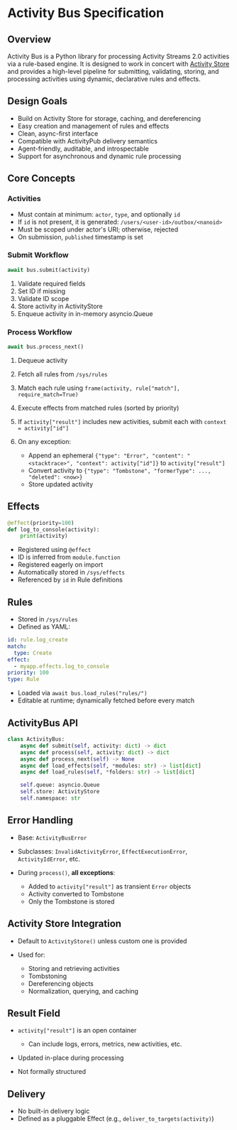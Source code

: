 # Activity Bus Specification

## Overview

Activity Bus is a Python library for processing Activity Streams 2.0 activities via a rule-based engine. It is designed to work in concert with [Activity Store](https://github.com/DeadWisdom/activity-store) and provides a high-level pipeline for submitting, validating, storing, and processing activities using dynamic, declarative rules and effects.

## Design Goals

- Build on Activity Store for storage, caching, and dereferencing
- Easy creation and management of rules and effects
- Clean, async-first interface
- Compatible with ActivityPub delivery semantics
- Agent-friendly, auditable, and introspectable
- Support for asynchronous and dynamic rule processing

## Core Concepts

### Activities

- Must contain at minimum: `actor`, `type`, and optionally `id`
- If `id` is not present, it is generated: `/users/<user-id>/outbox/<nanoid>`
- Must be scoped under actor's URI; otherwise, rejected
- On submission, `published` timestamp is set

### Submit Workflow

```python
await bus.submit(activity)
```

1. Validate required fields
2. Set ID if missing
3. Validate ID scope
4. Store activity in ActivityStore
5. Enqueue activity in in-memory asyncio.Queue

### Process Workflow

```python
await bus.process_next()
```

1. Dequeue activity
2. Fetch all rules from `/sys/rules`
3. Match each rule using `frame(activity, rule["match"], require_match=True)`
4. Execute effects from matched rules (sorted by priority)
5. If `activity["result"]` includes new activities, submit each with `context = activity["id"]`
6. On any exception:

   - Append an ephemeral `{"type": "Error", "content": "<stacktrace>", "context": activity["id"]}` to `activity["result"]`
   - Convert activity to `{"type": "Tombstone", "formerType": ..., "deleted": <now>}`
   - Store updated activity

## Effects

```python
@effect(priority=100)
def log_to_console(activity):
    print(activity)
```

- Registered using `@effect`
- ID is inferred from `module.function`
- Registered eagerly on import
- Automatically stored in `/sys/effects`
- Referenced by `id` in Rule definitions

## Rules

- Stored in `/sys/rules`
- Defined as YAML:

```yaml
id: rule.log_create
match:
  type: Create
effect:
  - myapp.effects.log_to_console
priority: 100
type: Rule
```

- Loaded via `await bus.load_rules("rules/")`
- Editable at runtime; dynamically fetched before every match

## ActivityBus API

```python
class ActivityBus:
    async def submit(self, activity: dict) -> dict
    async def process(self, activity: dict) -> dict
    async def process_next(self) -> None
    async def load_effects(self, *modules: str) -> list[dict]
    async def load_rules(self, *folders: str) -> list[dict]

    self.queue: asyncio.Queue
    self.store: ActivityStore
    self.namespace: str
```

## Error Handling

- Base: `ActivityBusError`
- Subclasses: `InvalidActivityError`, `EffectExecutionError`, `ActivityIdError`, etc.
- During `process()`, **all exceptions**:

  - Added to `activity["result"]` as transient `Error` objects
  - Activity converted to Tombstone
  - Only the Tombstone is stored

## Activity Store Integration

- Default to `ActivityStore()` unless custom one is provided
- Used for:

  - Storing and retrieving activities
  - Tombstoning
  - Dereferencing objects
  - Normalization, querying, and caching

## Result Field

- `activity["result"]` is an open container

  - Can include logs, errors, metrics, new activities, etc.

- Updated in-place during processing
- Not formally structured

## Delivery

- No built-in delivery logic
- Defined as a pluggable Effect (e.g., `deliver_to_targets(activity)`)
